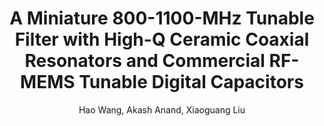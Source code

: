 ---
type: conference
title: A Miniature 800-1100-MHz Tunable Filter with High-Q Ceramic Coaxial Resonators and Commercial RF-MEMS Tunable Digital Capacitors
author: Hao Wang, Akash Anand, Xiaoguang Liu
journal:
volume:
number:
year: 2017
month: Apr
doi: 
pages:
publisher:
booktitle: IEEE Wireless and Microwave Technology Conference (WAMICON)
note: Accepted
sort_key: 201704
bib_key: hwang2017b
topic: 
---